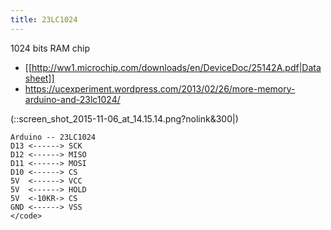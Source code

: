 ```yaml
---
title: 23LC1024
---
```


1024 bits RAM chip

* [[http://ww1.microchip.com/downloads/en/DeviceDoc/25142A.pdf|Datasheet]]
* https://ucexperiment.wordpress.com/2013/02/26/more-memory-arduino-and-23lc1024/

(::screen_shot_2015-11-06_at_14.15.14.png?nolink&300|)

```
Arduino -- 23LC1024
D13 <------> SCK
D12 <------> MISO
D11 <------> MOSI
D10 <------> CS
5V  <------> VCC
5V  <------> HOLD
5V  <-10KR-> CS
GND <------> VSS
</code>
